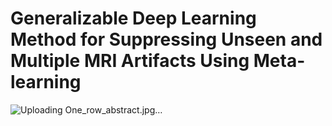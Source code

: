 # Generalizable Deep Learning Method for Suppressing Unseen and Multiple MRI Artifacts Using Meta-learning

![Uploading One_row_abstract.jpg…]()
